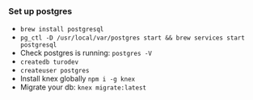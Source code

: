 ### Set up postgres
- `brew install postgresql`
- `pg_ctl -D /usr/local/var/postgres start && brew services start postgresql`
- Check postgres is running: `postgres -V`
- `createdb turodev`
- `createuser postgres`
- Install knex globally `npm i -g knex`
- Migrate your db: `knex migrate:latest`
